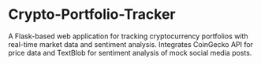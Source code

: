 # Crypto-Portfolio-Tracker
A Flask-based web application for tracking cryptocurrency portfolios with real-time market data and sentiment analysis. Integrates CoinGecko API for price data and TextBlob for sentiment analysis of mock social media posts.
